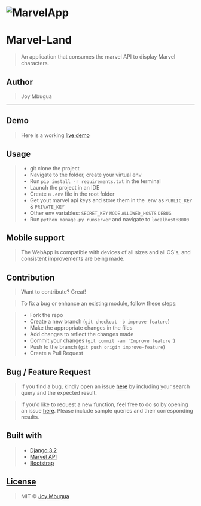 # ![MarvelApp]()

# Marvel-Land
> An application that consumes the marvel API to display Marvel characters.

## Author
> Joy Mbugua
-----------------------------------------------
## Demo

> Here is a working [live demo]() 

## Usage
> * git clone the project
> * Navigate to the folder, create your virtual env
> * Run `pip install -r requirements.txt` in the terminal
> * Launch the project in an IDE
> * Create a `.env` file in the root folder
> * Get yout marvel api keys and store them in the .env as `PUBLIC_KEY` & `PRIVATE_KEY`
> * Other env variables: `SECRET_KEY` `MODE` `ALLOWED_HOSTS` `DEBUG`
> * Run `python manage.py runserver` and navigate to `localhost:8000`


## Mobile support

> The WebApp is compatible with devices of all sizes and all OS's, and consistent improvements are being made.


## Contribution

> Want to contribute? Great!

> To fix a bug or enhance an existing module, follow these steps:

> * Fork the repo
> * Create a new branch (`git checkout -b improve-feature`)
> * Make the appropriate changes in the files
> * Add changes to reflect the changes made
> * Commit your changes (`git commit -am 'Improve feature'`)
> * Push to the branch (`git push origin improve-feature`)
> * Create a Pull Request

## Bug / Feature Request

> If you find a bug, kindly open an issue [here](https://github.com/JoyMbugua/marvel-land/issues/new) by including your search query and the expected result.

> If you'd like to request a new function, feel free to do so by opening an issue [here](https://github.com/JoyMbugua/marvel-land/issues/new). Please include sample queries and their corresponding results.

## Built with

> * [Django 3.2](https://docs.djangoproject.com/en/3.2/) 
> * [Marvel API](https://developer.marvel.com/)
> * [Bootstrap](https://getbootstrap.com/docs/4.6/getting-started/introduction/)

## [License](https://github.com/JoyMbugua/marvel-land/blob/master/LICENSE.md)

> MIT © [Joy Mbugua ](https://github.com/JoyMbugua)
